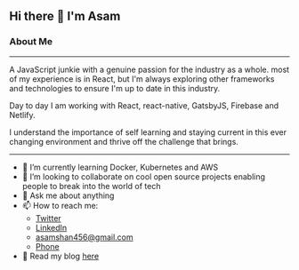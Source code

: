 ## Hi there 👋 I'm Asam

### About Me
***
A JavaScript junkie with a genuine passion for the industry as a whole. most of my experience is in React, but I'm always exploring other frameworks and technologies to ensure I'm up to date in this industry.

Day to day I am working with React, react-native, GatsbyJS, Firebase and Netlify.

I understand the importance of self learning and staying current in this ever changing environment and thrive off the challenge that brings. 

***

- 🌱 I’m currently learning Docker, Kubernetes and AWS
- 👯 I’m looking to collaborate on cool open source projects enabling people to break into the world of tech
- 💬 Ask me about anything
- 📫 How to reach me: 
  - [Twitter](http://google.com)
  - [LinkedIn](http://google.com)
  - <asamshan456@gmail.com>
  - [Phone](https://www.youtube.com/watch?v=oHg5SJYRHA0)
- 📝 Read my blog [here](https://www.asamshan.dev)


